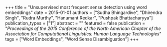 +++
title = "Unsupervised most frequent sense detection using word embeddings"
date = 2015-01-01
authors = ["Sudha Bhingardive", "Dhirendra Singh", "Rudra Murthy", "Hanumant Redkar", "Pushpak Bhattacharyya"]
publication_types = ["1"]
abstract = ""
featured = false
publication = "*Proceedings of the 2015 Conference of the North American Chapter of the Association for Computational Linguistics: Human Language Technologies*"
tags = ["Word Embeddings", "Word Sense Disambiguation"]
+++


